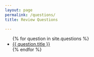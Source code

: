 ```yaml
---
layout: page
permalink: /questions/
title: Review Questions

---
```


<ul>
{% for question in site.questions %}
<li><a href="{{ site.baseurl }}{{ question.url }}">{{ question.title }}</a></li>
{% endfor %}
</ul>

